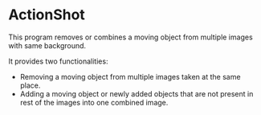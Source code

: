 # ActionShot

This program removes or combines a moving object from multiple images with same background.

It provides two functionalities:
- Removing a moving object from multiple images taken at the same place.
- Adding a moving object or newly added objects that are not present in rest of the images into one combined image.
